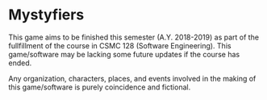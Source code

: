 # Mystyfiers

This game aims to be finished this semester (A.Y. 2018-2019) as part of the fullfillment of the course in CSMC 128 (Software Engineering). This game/software may be lacking some future updates if the course has ended.

Any organization, characters, places, and events involved in the making of this game/software is purely coincidence and fictional.